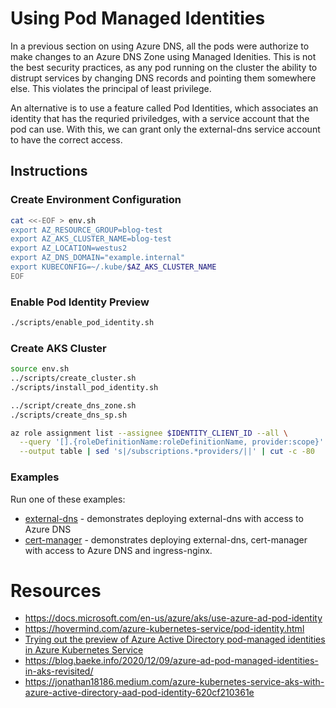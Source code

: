 # Using Pod Managed Identities

In a previous section on using Azure DNS, all the pods were authorize to make changes to an Azure DNS Zone using Managed Idenities.  This is not the best security practices, as any pod running on the cluster the ability to distrupt services by changing DNS records and pointing them somewhere else.  This violates the principal of least privilege.  

An alternative is to use a feature called Pod Identities, which associates an identity that has the requried priviledges, with a service account that the pod can use.  With this, we can grant only the external-dns service account to have the correct access.


## Instructions

### Create Environment Configuration

```bash
cat <<-EOF > env.sh
export AZ_RESOURCE_GROUP=blog-test
export AZ_AKS_CLUSTER_NAME=blog-test
export AZ_LOCATION=westus2
export AZ_DNS_DOMAIN="example.internal"
export KUBECONFIG=~/.kube/$AZ_AKS_CLUSTER_NAME
EOF
```

### Enable Pod Identity Preview

```bash
./scripts/enable_pod_identity.sh
```

### Create AKS Cluster

```bash
source env.sh
../scripts/create_cluster.sh
./scripts/install_pod_identity.sh

../script/create_dns_zone.sh
./scripts/create_dns_sp.sh
```

```bash
az role assignment list --assignee $IDENTITY_CLIENT_ID --all \
  --query '[].{roleDefinitionName:roleDefinitionName, provider:scope}' \
  --output table | sed 's|/subscriptions.*providers/||' | cut -c -80
```

### Examples

Run one of these examples:

* [external-dns](examples/externaldns/README) - demonstrates deploying external-dns with access to Azure DNS
* [cert-manager](examples/cert-manager/README) - demonstrates deploying external-dns, cert-manager with access to Azure DNS and ingress-nginx.

# Resources

* https://docs.microsoft.com/en-us/azure/aks/use-azure-ad-pod-identity
* https://hovermind.com/azure-kubernetes-service/pod-identity.html
* [Trying out the preview of Azure Active Directory pod-managed identities in Azure Kubernetes Service](https://blog.nillsf.com/index.php/2021/01/05/trying-out-the-preview-of-azure-active-directory-pod-managed-identities-in-azure-kubernetes-service/)
* https://blog.baeke.info/2020/12/09/azure-ad-pod-managed-identities-in-aks-revisited/
* https://jonathan18186.medium.com/azure-kubernetes-service-aks-with-azure-active-directory-aad-pod-identity-620cf210361e
